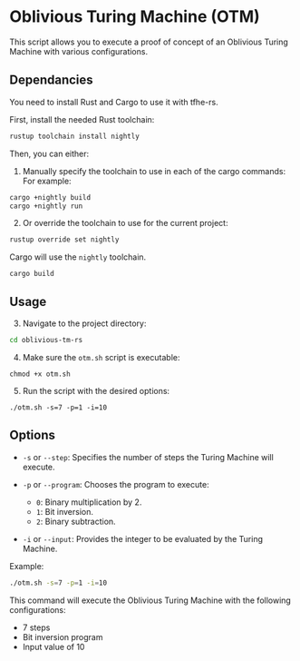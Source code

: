 # Oblivious Turing Machine (OTM)

This script allows you to execute a proof of concept of an Oblivious Turing Machine with various configurations.

## Dependancies 

You need to install Rust and Cargo to use it with tfhe-rs.

First, install the needed Rust toolchain:
```bash
rustup toolchain install nightly
```

Then, you can either:

1. Manually specify the toolchain to use in each of the cargo commands:
For example:
```bash
cargo +nightly build
cargo +nightly run
```
2. Or override the toolchain to use for the current project:
```bash
rustup override set nightly
```

Cargo will use the `nightly` toolchain.
```
cargo build
```

## Usage 

3. Navigate to the project directory:

```bash
cd oblivious-tm-rs
```

4. Make sure the `otm.sh` script is executable:

```
chmod +x otm.sh
```

5. Run the script with the desired options:

```
./otm.sh -s=7 -p=1 -i=10
```

## Options

- `-s` or `--step`: Specifies the number of steps the Turing Machine will execute.

- `-p` or `--program`: Chooses the program to execute:
    - `0`: Binary multiplication by 2.
    - `1`: Bit inversion.
    - `2`: Binary subtraction.

- `-i` or `--input`: Provides the integer to be evaluated by the Turing Machine.

Example:

```bash
./otm.sh -s=7 -p=1 -i=10
```

This command will execute the Oblivious Turing Machine with the following configurations:
- 7 steps
- Bit inversion program
- Input value of 10
